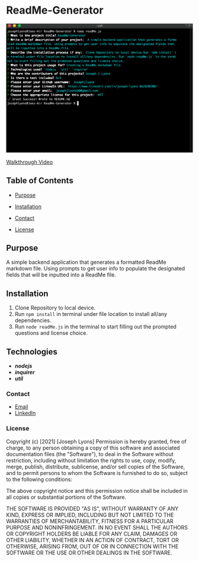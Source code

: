 # ReadMe-Generator

![projectimg](./assets/terminalImg.png)

[Walkthrough Video](https://drive.google.com/file/d/124fej7KmHscg-c3xLRxAJuKGyul_qKx8/view?usp=sharing)

## Table of Contents 
* [Purpose](#Purpose)

* [Installation](#Installation)

* [Contact](#Contact)

* [License](#License)


## Purpose
A simple backend application that generates a formatted ReadMe markdown file. Using prompts to get user info to populate the designated fields that will be inputted into a ReadMe file.

## Installation 
1. Clone Repository to local device.
2. Run `npm install` in terminal under file location to install all/any dependencies.
3. Run `node readMe.js` in the terminal to start filling out the prompted questions and license choice.

## Technologies
* ***nodejs***
* ***inquirer***
* ***util***

### Contact 
* [Email](mailto:josephjlyons90@gmail.com)
* [LinkedIn](www.linkedin.com/in/joseph-lyons-0a2630200/)

### License 
Copyright (c) [2021] [Joseph Lyons]
Permission is hereby granted, free of charge, to any person obtaining a copy of this software and associated documentation files (the "Software"), to deal in the Software without restriction, including without limitation the rights to use, copy, modify, merge, publish, distribute, sublicense, and/or sell copies of the Software, and to permit persons to whom the Software is furnished to do so, subject to the following conditions:

The above copyright notice and this permission notice shall be included in all copies or substantial portions of the Software.

THE SOFTWARE IS PROVIDED "AS IS", WITHOUT WARRANTY OF ANY KIND, EXPRESS OR IMPLIED, INCLUDING BUT NOT LIMITED TO THE WARRANTIES OF MERCHANTABILITY, FITNESS FOR A PARTICULAR PURPOSE AND NONINFRINGEMENT. IN NO EVENT SHALL THE AUTHORS OR COPYRIGHT HOLDERS BE LIABLE FOR ANY CLAIM, DAMAGES OR OTHER LIABILITY, WHETHER IN AN ACTION OF CONTRACT, TORT OR OTHERWISE, ARISING FROM, OUT OF OR IN CONNECTION WITH THE SOFTWARE OR THE USE OR OTHER DEALINGS IN THE SOFTWARE.

